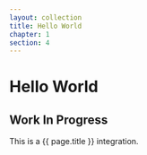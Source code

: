 ```yaml
---
layout: collection
title: Hello World
chapter: 1
section: 4
---
```


# Hello World

## Work In Progress
This is a {{ page.title }} integration.